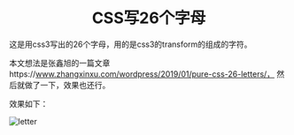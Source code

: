 <h1><center>CSS写26个字母</center></h1>

这是用css3写出的26个字母，用的是css3的transform的组成的字符。

本文想法是张鑫旭的一篇文章https://www.zhangxinxu.com/wordpress/2019/01/pure-css-26-letters/，
然后就做了一下，效果也还行。

效果如下：

![letter](letter.png)